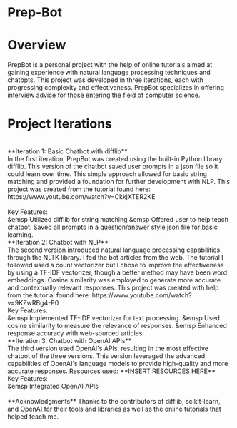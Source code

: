 # Prep-Bot
# Overview <br/>
PrepBot is a personal project with the help of online tutorials aimed at gaining experience  with natural language processing techniques and chatbpts. This project was developed in three iterations, each with progressing complexity and effectiveness. PrepBot specializes in offering interview advice for those entering the field of computer science. <br/>
# Project Iterations <br/>
<br/>
**Iteration 1: Basic Chatbot with difflib** <br/>
In the first iteration, PrepBot was created using the built-in Python library difflib. This version of the chatbot saved user prompts in a json file so it could learn over time. This simple approach allowed for basic string matching and provided a foundation for further development with NLP. This project was created from the tutorial found here: https://www.youtube.com/watch?v=CkkjXTER2KE <br/>
<br/>
Key Features: <br/>
&emsp Utilized difflib for string matching 
&emsp Offered user to help teach chatbot. Saved all prompts in a question/answer style json file for basic learning. <br/>
**Iteration 2: Chatbot with NLP** <br/>
The second version introduced natural language processing capabilities through the NLTK library. I fed the bot articles from the web. The tutorial I followed used a count vectorizer but I chose to improve the effectiveness by using a TF-IDF vectorizer, though a better method may have been word embeddings. Cosine similarity was employed to generate more accurate and contextually relevant responses. This project was created with help from the tutorial found here: https://www.youtube.com/watch?v=9KZwRBg4-P0 <br/>
Key Features: <br/>
&emsp Implemented TF-IDF vectorizer for text processing.
&emsp Used cosine similarity to measure the relevance of responses.
&emsp Enhanced response accuracy with web-sourced articles. <br/>
**Iteration 3: Chatbot with OpenAI APIs** <br/>
The third version used OpenAI's APIs, resulting in the most effective chatbot of the three versions. This version leveraged the advanced capabilities of OpenAI's language models to provide high-quality and more accurate responses. Resources used: **INSERT RESOURCES HERE** <br/>
Key Features: <br/>
&emsp Integrated OpenAI APIs <br/>
<br/>
**Acknowledgments**
Thanks to the contributors of difflib, scikit-learn, and OpenAI for their tools and libraries as well as the online tutorials that helped teach me. 





